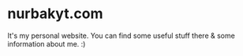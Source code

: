 # nurbakyt.com  
It's my personal website. You can find some useful stuff there & some information about me. :)
